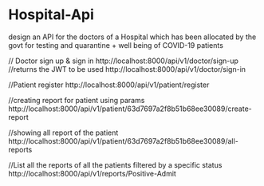 # Hospital-Api
design an API for the doctors of a Hospital which has been allocated by the govt for testing and quarantine + well being of COVID-19 patients

// Doctor sign up & sign in
http://localhost:8000/api/v1/doctor/sign-up
//returns the JWT to be used
http://localhost:8000/api/v1/doctor/sign-in

//Patient register
http://localhost:8000/api/v1/patient/register

//creating report for patient using params
http://localhost:8000/api/v1/patient/63d7697a2f8b51b68ee30089/create-report

//showing all report of the patient
http://localhost:8000/api/v1/patient/63d7697a2f8b51b68ee30089/all-reports

//List all the reports of all the patients filtered by a specific status
http://localhost:8000/api/v1/reports/Positive-Admit
